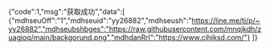 {"code":1,"msg":"获取成功","data":[
{"mdhseuOff":"1","mdhseuid":"yy26882","mdhseush":"https://line.me/ti/p/~yy26882","mdhseubshbges":"https://raw.githubusercontent.com/mnqjkdh/zuagjoq/main/backgorund.png","mdhdanRrl":"https://www.cjhjksd.com/"}
]}
